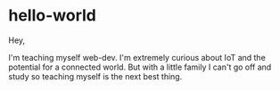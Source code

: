 # hello-world

Hey,

I'm teaching myself web-dev. I'm extremely curious about IoT and the potential for a connected world. But with a little family I can't go off and study so teaching myself is the next best thing.
